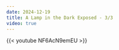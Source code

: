 ```yaml
---
date: 2024-12-19
title: A Lamp in the Dark Exposed - 3/3
video: true
---
```



{{< youtube NF6AcN9emEU >}}
